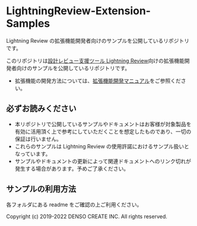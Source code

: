 # LightningReview-Extension-Samples
Lightning Review の拡張機能開発者向けのサンプルを公開しているリポジトリです。

このリポジトリは[設計レビュー支援ツール Lightning Review](https://www.lightning-review.com/)向けの拡張機能開発者向けのサンプルを公開しているリポジトリです。

* 拡張機能の開発方法については、[拡張機能開発マニュアル](https://www.docs.lightning-review.com/extension/)をご参照ください。

## 必ずお読みください
* 本リポジトリで公開しているサンプルやドキュメントはお客様が対象製品を有効に活用頂く上で参考にしていただくことを想定したものであり、一切の保証は行いません。
* これらのサンプルは Lightning Review の使用許諾におけるサンプル扱いとなっています。
* サンプルやドキュメントの更新によって関連ドキュメントへのリンク切れが発生する場合があります。予めご了承ください。

## サンプルの利用方法
各フォルダにある readme をご確認の上ご利用ください。

Copyright (c) 2019-2022 DENSO CREATE INC. All rights reserved.
